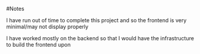 #Notes

I have run out of time to complete this project and so the frontend is very minimal/may not display properly

I have worked mostly on the backend so that I would have the infrastructure to build the frontend upon
